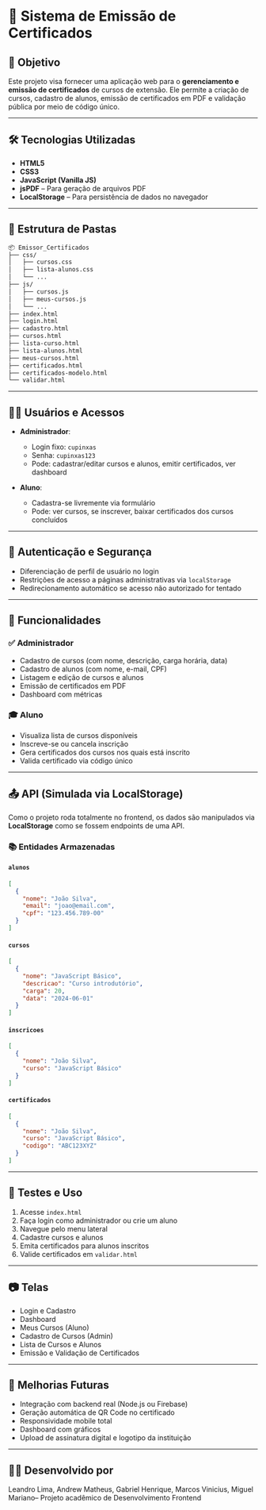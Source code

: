 # 📄 Sistema de Emissão de Certificados

## 🎯 Objetivo
Este projeto visa fornecer uma aplicação web para o **gerenciamento e emissão de certificados** de cursos de extensão. Ele permite a criação de cursos, cadastro de alunos, emissão de certificados em PDF e validação pública por meio de código único.

---

## 🛠 Tecnologias Utilizadas

- **HTML5**
- **CSS3**
- **JavaScript (Vanilla JS)**
- **jsPDF** – Para geração de arquivos PDF
- **LocalStorage** – Para persistência de dados no navegador

---

## 📁 Estrutura de Pastas

```bash
📦 Emissor_Certificados
├── css/
│   ├── cursos.css
│   ├── lista-alunos.css
│   └── ...
├── js/
│   ├── cursos.js
│   ├── meus-cursos.js
│   └── ...
├── index.html
├── login.html
├── cadastro.html
├── cursos.html
├── lista-curso.html
├── lista-alunos.html
├── meus-cursos.html
├── certificados.html
├── certificados-modelo.html
└── validar.html
```

---

## 👨‍💼 Usuários e Acessos

- **Administrador**:
  - Login fixo: `cupinxas`
  - Senha: `cupinxas123`
  - Pode: cadastrar/editar cursos e alunos, emitir certificados, ver dashboard

- **Aluno**:
  - Cadastra-se livremente via formulário
  - Pode: ver cursos, se inscrever, baixar certificados dos cursos concluídos

---

## 🔐 Autenticação e Segurança

- Diferenciação de perfil de usuário no login
- Restrições de acesso a páginas administrativas via `localStorage`
- Redirecionamento automático se acesso não autorizado for tentado

---

## 📌 Funcionalidades

### ✅ Administrador
- Cadastro de cursos (com nome, descrição, carga horária, data)
- Cadastro de alunos (com nome, e-mail, CPF)
- Listagem e edição de cursos e alunos
- Emissão de certificados em PDF
- Dashboard com métricas

### 🎓 Aluno
- Visualiza lista de cursos disponíveis
- Inscreve-se ou cancela inscrição
- Gera certificados dos cursos nos quais está inscrito
- Valida certificado via código único

---

## 📤 API (Simulada via LocalStorage)

Como o projeto roda totalmente no frontend, os dados são manipulados via **LocalStorage** como se fossem endpoints de uma API.

### 📚 Entidades Armazenadas

#### `alunos`
```json
[
  {
    "nome": "João Silva",
    "email": "joao@email.com",
    "cpf": "123.456.789-00"
  }
]
```

#### `cursos`
```json
[
  {
    "nome": "JavaScript Básico",
    "descricao": "Curso introdutório",
    "carga": 20,
    "data": "2024-06-01"
  }
]
```

#### `inscricoes`
```json
[
  {
    "nome": "João Silva",
    "curso": "JavaScript Básico"
  }
]
```

#### `certificados`
```json
[
  {
    "nome": "João Silva",
    "curso": "JavaScript Básico",
    "codigo": "ABC123XYZ"
  }
]
```

---

## 🧪 Testes e Uso

1. Acesse `index.html`
2. Faça login como administrador ou crie um aluno
3. Navegue pelo menu lateral
4. Cadastre cursos e alunos
5. Emita certificados para alunos inscritos
6. Valide certificados em `validar.html`

---

## 📷 Telas

- Login e Cadastro
- Dashboard
- Meus Cursos (Aluno)
- Cadastro de Cursos (Admin)
- Lista de Cursos e Alunos
- Emissão e Validação de Certificados

---

## 🚀 Melhorias Futuras

- Integração com backend real (Node.js ou Firebase)
- Geração automática de QR Code no certificado
- Responsividade mobile total
- Dashboard com gráficos
- Upload de assinatura digital e logotipo da instituição

---

## 👨‍💻 Desenvolvido por
Leandro Lima, Andrew Matheus, Gabriel Henrique, Marcos Vinicius, Miguel Mariano– Projeto acadêmico de Desenvolvimento Frontend
